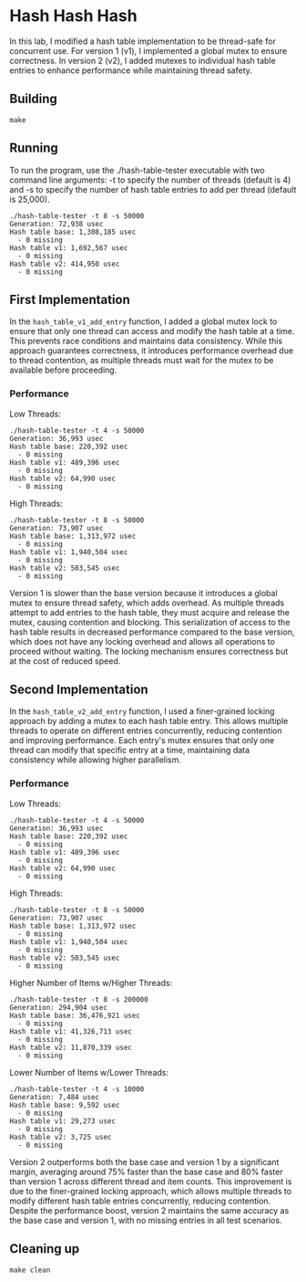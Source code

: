 # Hash Hash Hash
In this lab, I modified a hash table implementation to be thread-safe for concurrent use. For version 1 (v1), I implemented a global mutex to ensure correctness. In version 2 (v2), I added mutexes to individual hash table entries to enhance performance while maintaining thread safety.

## Building
```shell
make
```

## Running
To run the program, use the ./hash-table-tester executable with two command line arguments: -t to specify the number of threads (default is 4) and -s to specify the number of hash table entries to add per thread (default is 25,000).
```shell
./hash-table-tester -t 8 -s 50000
Generation: 72,938 usec
Hash table base: 1,308,185 usec
  - 0 missing
Hash table v1: 1,692,567 usec
  - 0 missing
Hash table v2: 414,950 usec
  - 0 missing
```

## First Implementation
In the `hash_table_v1_add_entry` function, I added a global mutex lock to ensure that only one thread can access and modify the hash table at a time. This prevents race conditions and maintains data consistency. While this approach guarantees correctness, it introduces performance overhead due to thread contention, as multiple threads must wait for the mutex to be available before proceeding.

### Performance
Low Threads:
```shell
./hash-table-tester -t 4 -s 50000
Generation: 36,993 usec
Hash table base: 220,392 usec
  - 0 missing
Hash table v1: 489,396 usec
  - 0 missing
Hash table v2: 64,990 usec
  - 0 missing
```
High Threads:
```shell
./hash-table-tester -t 8 -s 50000
Generation: 73,907 usec
Hash table base: 1,313,972 usec
  - 0 missing
Hash table v1: 1,940,504 usec
  - 0 missing
Hash table v2: 503,545 usec
  - 0 missing
```
Version 1 is slower than the base version because it introduces a global mutex to ensure thread safety, which adds overhead. As multiple threads attempt to add entries to the hash table, they must acquire and release the mutex, causing contention and blocking. This serialization of access to the hash table results in decreased performance compared to the base version, which does not have any locking overhead and allows all operations to proceed without waiting. The locking mechanism ensures correctness but at the cost of reduced speed.

## Second Implementation
In the `hash_table_v2_add_entry` function, I used a finer-grained locking approach by adding a mutex to each hash table entry. This allows multiple threads to operate on different entries concurrently, reducing contention and improving performance. Each entry's mutex ensures that only one thread can modify that specific entry at a time, maintaining data consistency while allowing higher parallelism.

### Performance
Low Threads:
```shell
./hash-table-tester -t 4 -s 50000
Generation: 36,993 usec
Hash table base: 220,392 usec
  - 0 missing
Hash table v1: 489,396 usec
  - 0 missing
Hash table v2: 64,990 usec
  - 0 missing
```
High Threads:
```shell
./hash-table-tester -t 8 -s 50000
Generation: 73,907 usec
Hash table base: 1,313,972 usec
  - 0 missing
Hash table v1: 1,940,504 usec
  - 0 missing
Hash table v2: 503,545 usec
  - 0 missing
```
Higher Number of Items w/Higher Threads:
```shell
./hash-table-tester -t 8 -s 200000
Generation: 294,904 usec
Hash table base: 36,476,921 usec
  - 0 missing
Hash table v1: 41,326,713 usec
  - 0 missing
Hash table v2: 11,870,339 usec
  - 0 missing
```
Lower Number of Items w/Lower Threads:
```shell
./hash-table-tester -t 4 -s 10000
Generation: 7,484 usec
Hash table base: 9,592 usec
  - 0 missing
Hash table v1: 29,273 usec
  - 0 missing
Hash table v2: 3,725 usec
  - 0 missing
```
Version 2 outperforms both the base case and version 1 by a significant margin, averaging around 75% faster than the base case and 80% faster than version 1 across different thread and item counts. This improvement is due to the finer-grained locking approach, which allows multiple threads to modify different hash table entries concurrently, reducing contention. Despite the performance boost, version 2 maintains the same accuracy as the base case and version 1, with no missing entries in all test scenarios.

## Cleaning up
```shell
make clean
```